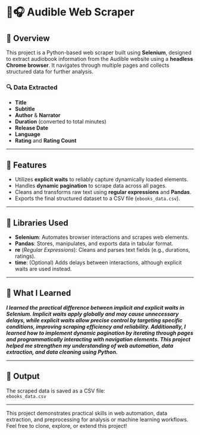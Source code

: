 # 📘🎧 Audible Web Scraper

## 📌 Overview
This project is a Python-based web scraper built using **Selenium**, designed to extract audiobook information from the Audible website using a **headless Chrome browser**. It navigates through multiple pages and collects structured data for further analysis.

### 🔍 Data Extracted
- **Title**
- **Subtitle**
- **Author** & **Narrator**
- **Duration** (converted to total minutes)
- **Release Date**
- **Language**
- **Rating** and **Rating Count**

---

## 🚀 Features
- Utilizes **explicit waits** to reliably capture dynamically loaded elements.
- Handles **dynamic pagination** to scrape data across all pages.
- Cleans and transforms raw text using **regular expressions** and **Pandas**.
- Exports the final structured dataset to a CSV file (`ebooks_data.csv`).

---

## 🧰 Libraries Used
- **Selenium**: Automates browser interactions and scrapes web elements.
- **Pandas**: Stores, manipulates, and exports data in tabular format.
- **re** (*Regular Expressions*): Cleans and parses text fields (e.g., durations, ratings).
- **time**: (Optional) Adds delays between interactions, although explicit waits are used instead.

---

## 🧠 What I Learned
***I learned the practical difference between **implicit** and **explicit waits** in Selenium. Implicit waits apply globally and may cause unnecessary delays, while explicit waits allow precise control by targeting specific conditions, improving scraping efficiency and reliability. Additionally, I learned how to implement **dynamic pagination** by iterating through pages and programmatically interacting with navigation elements. This project helped me strengthen my understanding of web automation, data extraction, and data cleaning using Python.***

---

## 📁 Output
The scraped data is saved as a CSV file:  
`ebooks_data.csv`

---
This project demonstrates practical skills in web automation, data extraction, and preprocessing for analysis or machine learning workflows.
Feel free to clone, explore, or extend this project!

